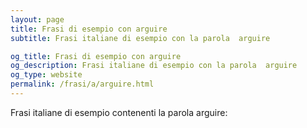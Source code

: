 ```yaml
---
layout: page
title: Frasi di esempio con arguire 
subtitle: Frasi italiane di esempio con la parola  arguire

og_title: Frasi di esempio con arguire 
og_description: Frasi italiane di esempio con la parola  arguire
og_type: website
permalink: /frasi/a/arguire.html
---
```


Frasi italiane di esempio contenenti la parola arguire:


